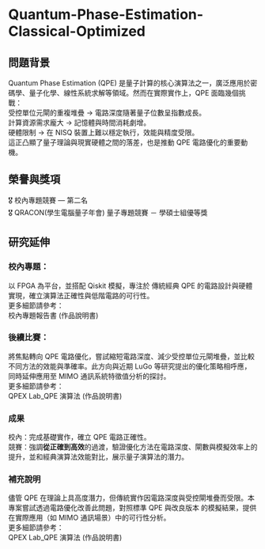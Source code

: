 # Quantum-Phase-Estimation-Classical-Optimized  
## 問題背景  
Quantum Phase Estimation (QPE) 是量子計算的核心演算法之一，廣泛應用於密碼學、量子化學、線性系統求解等領域。然而在實際實作上，QPE 面臨幾個挑戰：  
受控單位元閘的重複堆疊 → 電路深度隨著量子位數呈指數成長。  
計算資源需求龐大 → 記憶體與時間消耗劇增。  
硬體限制 → 在 NISQ 裝置上難以穩定執行，效能與精度受限。   
這正凸顯了量子理論與現實硬體之間的落差，也是推動 QPE 電路優化的重要動機。  
## 榮譽與獎項  
🎖️ 校內專題競賽 — 第二名  
🎖️ QRACON(學生電腦量子年會) 量子專題競賽 － 學碩士組優等獎  

## 研究延伸  
### 校內專題：  
以 FPGA 為平台，並搭配 Qiskit 模擬，專注於 傳統經典 QPE 的電路設計與硬體實現，確立演算法正確性與低階電路的可行性。  
更多細節請參考：  
校內專題報告書 (作品說明書)
### 後續比賽：  
將焦點轉向 QPE 電路優化，嘗試縮短電路深度、減少受控單位元閘堆疊，並比較不同方法的效能與準確率。此方向與近期 LuGo 等研究提出的優化策略相呼應，同時延伸應用至 MIMO 通訊系統特徵值分析的探討。  
更多細節請參考：  
QPEX Lab_QPE 演算法 (作品說明書)
### 成果  
校內：完成基礎實作，確立 QPE 電路正確性。  
競賽：強調**從正確到高效**的過渡，驗證優化方法在電路深度、閘數與模擬效率上的提升，並和經典演算法效能對比，展示量子演算法的潛力。  
### 補充說明  
儘管 QPE 在理論上具高度潛力，但傳統實作因電路深度與受控閘堆疊而受限。本專案嘗試透過電路優化改善此問題，對照標準 QPE 與改良版本 的模擬結果，提供在實際應用（如 MIMO 通訊場景）中的可行性分析。  
更多細節請參考：  
QPEX Lab_QPE 演算法 (作品說明書)  
